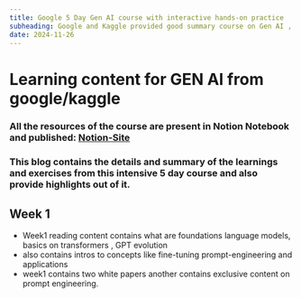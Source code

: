 ```yaml
---
title: Google 5 Day Gen AI course with interactive hands-on practice
subheading: Google and Kaggle provided good summary course on Gen AI , the blog contains details and highlights of the course.
date: 2024-11-26
---
```


# Learning content for GEN AI from google/kaggle

### All the resources of the course are present in Notion Notebook and published: [Notion-Site](https://blushing-drink-f49.notion.site/Google-LLM-Training-131f681975c7805a8dcad214249130c6)

### This blog contains the details and summary of the learnings and exercises from this intensive 5 day course and also provide highlights out of it.

## Week 1

- Week1 reading content contains what are foundations language models, basics on transformers , GPT evolution
- also contains intros to concepts like fine-tuning prompt-engineering and applications
- week1 contains two white papers another contains exclusive content on prompt engineering.
